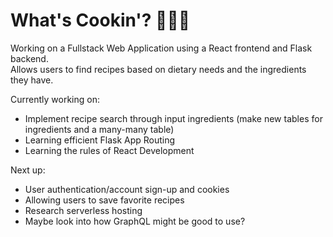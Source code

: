 # What's Cookin'? 🧑🏼‍🍳

Working on a Fullstack Web Application using a React frontend and Flask backend. <br>
Allows users to find recipes based on dietary needs and the ingredients they have.

Currently working on:
* Implement recipe search through input ingredients (make new tables for ingredients and a many-many table)
* Learning efficient Flask App Routing
* Learning the rules of React Development

Next up:
* User authentication/account sign-up and cookies
* Allowing users to save favorite recipes
* Research serverless hosting
* Maybe look into how GraphQL might be good to use?